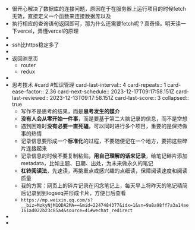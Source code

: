 - 很开心解决了数据库的连接问题，原因在于在服务器上运行项目的时候fetch无效，直接定义一个函数来连接数据库以及
- 执行相应的查询语句返回即可，那为什么还需要fetch呢？真奇怪。明天读一下vercel，弄懂vercel的原理
-
- ssh比https稳定多了
-
- 返回浏览页
	- router
	- redux
-
- 思考技术 #card #知识管理
  card-last-interval:: 4
  card-repeats:: 1
  card-ease-factor:: 2.36
  card-next-schedule:: 2023-12-17T09:17:58.151Z
  card-last-reviewed:: 2023-12-13T09:17:58.151Z
  card-last-score:: 3
  collapsed:: true
	- 写作不是思考的结果，而是**思考发生的媒介**
	- **没有人会从零开始一件事**，而是要基于第二大脑记录的信息，而不是空想
	- 遇到困难时**没有必要一直死磕**，可以同时进行多个项目，重要的是保持做事的热情
	- 记录信息要形成一个**标准化**的过程，不要随便记在一个地方，要把这些碎片连接起来
	- 记录信息的时候不要复制粘贴，**用自己理解的话来记录**，给笔记碎片添加metadata，比如主题、日期、出处，为未来做永久的笔记
	- **杠铃阅读法**，先速读，再挑重点或感兴趣的点细读，保障阅读速度和阅读质量
	- 我的方案：网页上的碎片记录在闪念笔记上，每天早上将昨天的笔记精简后记录到到logseq并形成卡片，方便日后查看
	- `https://mp.weixin.qq.com/s?__biz=MzkyNjM1ODA2MA==&mid=2247484377&idx=1&sn=9a8a98ff7a3a14ae161ad022b23c85a4&source=41#wechat_redirect`
-
-